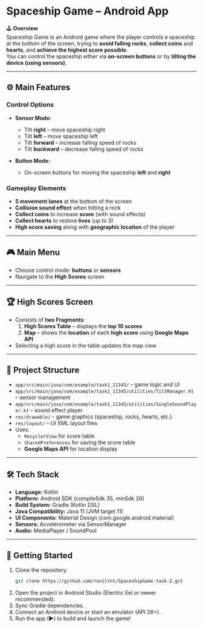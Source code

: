 # Spaceship Game – Android App

🕹️ **Overview**  
Spaceship Game is an Android game where the player controls a spaceship at the bottom of the screen, trying to **avoid falling rocks**, **collect coins** and **hearts**, and **achieve the highest score possible**.  
You can control the spaceship either via **on-screen buttons** or by **tilting the device (using sensors)**.

---

## ⚙️ Main Features

### Control Options

- **Sensor Mode:**  
  - Tilt **right** – move spaceship right  
  - Tilt **left** – move spaceship left  
  - Tilt **forward** – increase falling speed of rocks  
  - Tilt **backward** – decrease falling speed of rocks  

- **Button Mode:**  
  - On-screen buttons for moving the spaceship **left** and **right**  

### Gameplay Elements

- **5 movement lanes** at the bottom of the screen  
- **Collision sound effect** when hitting a rock  
- **Collect coins** to increase **score** (with sound effects)  
- **Collect hearts** to restore **lives** (up to 3)  
- **High score saving** along with **geographic location** of the player 

---

## 🎮 Main Menu

- Choose control mode: **buttons** or **sensors**  
- Navigate to the **High Scores** screen  

---

## 🏆 High Scores Screen

- Consists of **two Fragments**:  
  1. **High Scores Table** – displays the **top 10 scores**  
  2. **Map** – shows the **location** of each **high score** using **Google Maps API**  
- Selecting a high score in the table updates the map view  

---

## 📂 Project Structure

- `app/src/main/java/com/example/task1_11345/` – game logic and UI  
- `app/src/main/java/com/example/task1_11345/utilities/TiltManager.kt` – sensor management  
- `app/src/main/java/com/example/task1_11345/utilities/SingleSoundPlayer.kt` – sound effect player  
- `res/drawable/` – game graphics (spaceship, rocks, hearts, etc.)  
- `res/layout/` – UI XML layout files
- Uses:
    - `RecyclerView` for score table
    - `SharedPreferences` for saving the score table
    - **Google Maps API** for location display

---

## 🛠️ Tech Stack

- **Language:** Kotlin  
- **Platform:** Android SDK (compileSdk 35, minSdk 26)  
- **Build System:** Gradle (Kotlin DSL)  
- **Java Compatibility:** Java 11 (JVM target 11)  
- **UI Components:** Material Design (com.google.android.material)
- **Sensors:** Accelerometer via SensorManager  
- **Audio:** MediaPlayer / SoundPool  

---

## 🚀 Getting Started

1. Clone the repository:  
   ```bash
   git clone https://github.com/roniltnt/SpaceshipGame-task-2.git
2. Open the project in Android Studio (Electric Eel or newer recommended).
3. Sync Gradle dependencies.
4. Connect an Android device or start an emulator (API 26+).
5. Run the app (▶) to build and launch the game!
